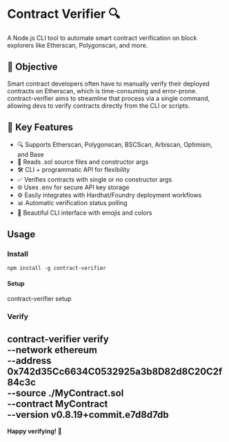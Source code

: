 # Contract Verifier 🔍

A Node.js CLI tool to automate smart contract verification on block explorers like Etherscan, Polygonscan, and more.

## 🎯 Objective

Smart contract developers often have to manually verify their deployed contracts on Etherscan, which is time-consuming and error-prone. contract-verifier aims to streamline that process via a single command, allowing devs to verify contracts directly from the CLI or scripts.

## 🚀 Key Features

- 🔍 Supports Etherscan, Polygonscan, BSCScan, Arbiscan, Optimism, and Base
- 📂 Reads .sol source files and constructor args
- 🛠️ CLI + programmatic API for flexibility
- ✅ Verifies contracts with single or no constructor args
- 🌐 Uses .env for secure API key storage
- ⚙️ Easily integrates with Hardhat/Foundry deployment workflows
- 📊 Automatic verification status polling
- 🎨 Beautiful CLI interface with emojis and colors

## Usage

### Install
```
npm install -g contract-verifier
```

#### Setup
contract-verifier setup

### Verify
contract-verifier verify \
  --network ethereum \
  --address 0x742d35Cc6634C0532925a3b8D82d8C20C2f84c3c \
  --source ./MyContract.sol \
  --contract MyContract \
  --version v0.8.19+commit.e7d8d7db
---

**Happy verifying! 🚀**